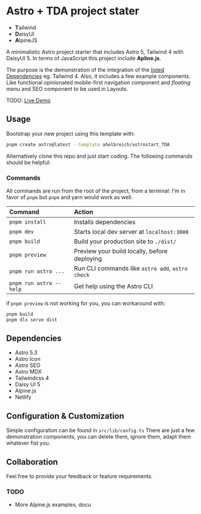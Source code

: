 # Astro + TDA project stater

* **T**ailwind
* **D**aisyUI
* **A**lpineJS

A minimalistic Astro project starter that includes Astro 5, Tailwind 4 with DaisyUI 5. In terms of JavaScript this project include **Apline.js**.

The purpose is the demonstration of the integration of the [listed Dependencies](#Dependencies) eg. Tailwind 4. 
Also, it includes a few example components. Like functional opinionated mobile-first navigation component and _floating menu_ and SEO component to be used in Layouts.


TODO: [Live Demo](https://astro-start-tailwind.vercel.app/)

## Usage

Bootstrap your new project using this template with:

```bash
pnpm create astro@latest --template aholbreich/astrostart_TDA
```

Alternatively clone this repo and just start coding. The following commands should be helpful:

### Commands

All commands are run from the root of the project, from a terminal:
I'm in favor of `pnpm` but `pnpm` and yarn would work as well.

| Command                 | Action                                           |
| :---------------------- | :----------------------------------------------- |
| `pnpm install`          | Installs dependencies                            |
| `pnpm dev`              | Starts local dev server at `localhost:3000`      |
| `pnpm build`            | Build your production site to `./dist/`          |
| `pnpm preview`          | Preview your build locally, before deploying     |
| `pnpm run astro ...`    | Run CLI commands like `astro add`, `astro check` |
| `pnpm run astro --help` | Get help using the Astro CLI                     |

if  `pnpm preview`  is not working for you, you can workaround with:

```bash
pnpm build
pnpm dlx serve dist
```

## Dependencies

- Astro 5.3
- Astro Icon
- Astro SEO
- Astro MDX
- Tailwindcss 4
- Daisy UI 5
- Alpine.js
- Netlify

## Configuration & Customization

Simple configuration can be found in `src/lib/config.ts`
There are just a few demonstration components, you can delete them, ignore them, adapt them whatever fist you.

## Collaboration

Feel free to provide your feedback or feature requirements.

### TODO

* More Alpine.js examples, docu